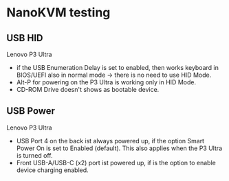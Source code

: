 # NanoKVM testing
## USB HID
Lenovo P3 Ultra
- if the USB Enumeration Delay is set to enabled, then works keyboard in BIOS/UEFI also in normal mode -> there is no need to use HID Mode.
- Alt-P for powering on the P3 Ultra is working only in HID Mode.
- CD-ROM Drive doesn't shows as bootable device.

## USB Power
Lenovo P3 Ultra
- USB Port 4 on the back ist always powered up, if the option Smart Power On is set to Enabled (default). This also applies when the P3 Ultra is turned off.
- Front USB-A/USB-C (x2) port ist powered up, if is the option to enable device charging enabled.
